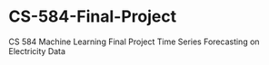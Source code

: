 # CS-584-Final-Project
CS 584 Machine Learning Final Project Time Series Forecasting on Electricity Data
